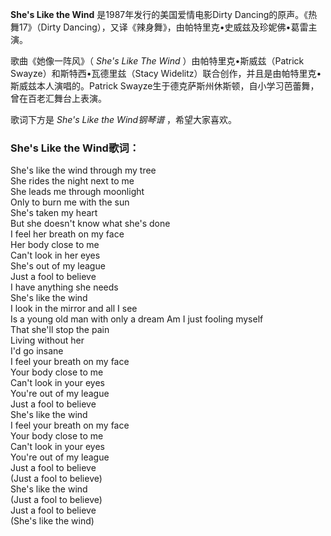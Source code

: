 

**She's Like the Wind** 是1987年发行的美国爱情电影Dirty Dancing的原声。《热舞17》（Dirty
Dancing），又译《辣身舞》，由帕特里克•史威兹及珍妮佛•葛雷主演。

  
歌曲《她像一阵风》（ _She's Like The Wind_ ）由帕特里克•斯威兹（Patrick Swayze）和斯特西•瓦德里兹（Stacy
Widelitz）联合创作，并且是由帕特里克•斯威兹本人演唱的。Patrick Swayze生于德克萨斯州休斯顿，自小学习芭蕾舞，曾在百老汇舞台上表演。

  
歌词下方是 _She's Like the Wind钢琴谱_ ，希望大家喜欢。

### She's Like the Wind歌词：

She's like the wind through my tree  
She rides the night next to me  
She leads me through moonlight  
Only to burn me with the sun  
She's taken my heart  
But she doesn't know what she's done  
I feel her breath on my face  
Her body close to me  
Can't look in her eyes  
She's out of my league  
Just a fool to believe  
I have anything she needs  
She's like the wind  
I look in the mirror and all I see  
Is a young old man with only a dream Am I just fooling myself  
That she'll stop the pain  
Living without her  
I'd go insane  
I feel your breath on my face  
Your body close to me  
Can't look in your eyes  
You're out of my league  
Just a fool to believe  
She's like the wind  
I feel your breath on my face  
Your body close to me  
Can't look in your eyes  
You're out of my league  
Just a fool to believe  
(Just a fool to believe)  
She's like the wind  
(Just a fool to believe)  
Just a fool to believe  
(She's like the wind)

